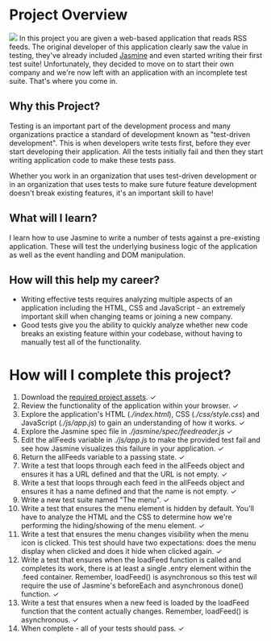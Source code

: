 
# Project Overview
![](http://progressed.io/bar/100?title=Progress)
In this project you are given a web-based application that reads RSS feeds. The original developer of this application clearly saw the value in testing, they've already included [Jasmine](http://jasmine.github.io/) and even started writing their first test suite! Unfortunately, they decided to move on to start their own company and we're now left with an application with an incomplete test suite. That's where you come in.


## Why this Project?

Testing is an important part of the development process and many organizations practice a standard of development known as "test-driven development". This is when developers write tests first, before they ever start developing their application. All the tests initially fail and then they start writing application code to make these tests pass.

Whether you work in an organization that uses test-driven development or in an organization that uses tests to make sure future feature development doesn't break existing features, it's an important skill to have!


## What will I learn?

I learn how to use Jasmine to write a number of tests against a pre-existing application. These will test the underlying business logic of the application as well as the event handling and DOM manipulation.


## How will this help my career?

* Writing effective tests requires analyzing multiple aspects of an application including the HTML, CSS and JavaScript - an extremely important skill when changing teams or joining a new company.
* Good tests give you the ability to quickly analyze whether new code breaks an existing feature within your codebase, without having to manually test all of the functionality.


# How will I complete this project?

1. Download the [required project assets](http://github.com/udacity/frontend-nanodegree-feedreader). ✓
2. Review the functionality of the application within your browser. ✓
3. Explore the application's HTML (*./index.html*), CSS (*./css/style.css*) and JavaScript (*./js/app.js*) to gain an understanding of how it works. ✓
4. Explore the Jasmine spec file in *./jasmine/spec/feedreader.js* ✓
5. Edit the allFeeds variable in *./js/app.js* to make the provided test fail and see how Jasmine visualizes this failure in your application. ✓
6. Return the allFeeds variable to a passing state. ✓
7. Write a test that loops through each feed in the allFeeds object and ensures it has a URL defined and that the URL is not empty. ✓
8. Write a test that loops through each feed in the allFeeds object and ensures it has a name defined and that the name is not empty. ✓
9. Write a new test suite named "The menu". ✓
10. Write a test that ensures the menu element is hidden by default. You'll have to analyze the HTML and the CSS to determine how we're performing the hiding/showing of the menu element. ✓
11. Write a test that ensures the menu changes visibility when the menu icon is clicked. This test should have two expectations: does the menu display when clicked and does it hide when clicked again. ✓
12. Write a test that ensures when the loadFeed function is called and completes its work, there is at least a single .entry element within the .feed container. Remember, loadFeed() is asynchronous so this test wil require the use of Jasmine's beforeEach and asynchronous done() function. ✓
13. Write a test that ensures when a new feed is loaded by the loadFeed function that the content actually changes. Remember, loadFeed() is asynchronous. ✓
14. When complete - all of your tests should pass. ✓
